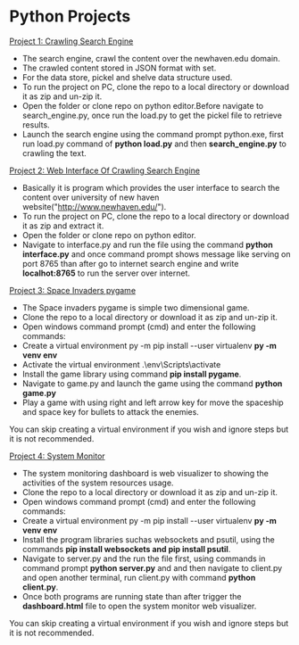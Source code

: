 # Python Projects

[Project 1: Crawling Search Engine](https://github.com/Nisarg2612/Python-Shell-Scripting/tree/main/mini%20projects/Project%201)

- The search engine, crawl the content over the newhaven.edu domain.
- The crawled content stored in JSON format with set.
- For the data store, pickel and shelve data structure used.
- To run the project on PC, clone the repo to a local directory or download it as zip and un-zip it.
- Open the folder or clone repo on python editor.Before navigate to search_engine.py, once run the load.py to get the pickel file to retrieve results.
- Launch the search engine using the command prompt python.exe, first run load.py command of **python load.py** and then **search_engine.py** to crawling the text.

[Project 2: Web Interface Of Crawling Search Engine](https://github.com/Nisarg2612/Python-Shell-Scripting/tree/main/mini%20projects/Project%202)

- Basically it is program which provides the user interface to search the content over university of new haven website("http://www.newhaven.edu/").
- To run the project on PC, clone the repo to a local directory or download it as zip and extract it.
- Open the folder or clone repo on python editor.
- Navigate to interface.py and run the file using the command **python interface.py** and once command prompt shows message like serving on port 8765 than after go to internet search engine and write **localhot:8765** to run the server over internet.

[Project 3: Space Invaders pygame](https://github.com/Nisarg2612/Python-Shell-Scripting/tree/main/mini%20projects/Project%203)

- The Space invaders pygame is simple two dimensional game. 
- Clone the repo to a local directory or download it as zip and un-zip it.
- Open windows command prompt (cmd) and enter the following commands:
- Create a virtual environment py -m pip install --user virtualenv **py -m venv env**
- Activate the virtual environment .\env\Scripts\activate
- Install the game library using command **pip install pygame**.
- Navigate to game.py and launch the game using the command **python game.py**
- Play a game with using right and left arrow key for move the spaceship and space key for bullets to attack the enemies.

You can skip creating a virtual environment if you wish and ignore steps but it is not recommended.

[Project 4: System Monitor](https://github.com/Nisarg2612/Python-Shell-Scripting/tree/main/mini%20projects/Project%204)

- The system monitoring dashboard is web visualizer to showing the activities of the system resources usage.
- Clone the repo to a local directory or download it as zip and un-zip it.
- Open windows command prompt (cmd) and enter the following commands:
- Create a virtual environment py -m pip install --user virtualenv **py -m venv env**
- Install the program libraries suchas websockets and psutil, using the commands **pip install websockets and pip install psutil**.
- Navigate to server.py and the run the file first, using commands in command prompt **python server.py** and and then navigate to client.py and open another terminal, run client.py with command **python client.py**.
- Once both programs are running state than after trigger the **dashboard.html** file to open the system monitor web visualizer.

You can skip creating a virtual environment if you wish and ignore steps but it is not recommended.

